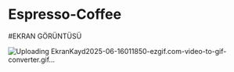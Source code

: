 # Espresso-Coffee






#EKRAN GÖRÜNTÜSÜ 

![Uploading EkranKayd2025-06-16011850-ezgif.com-video-to-gif-converter.gif…]()
